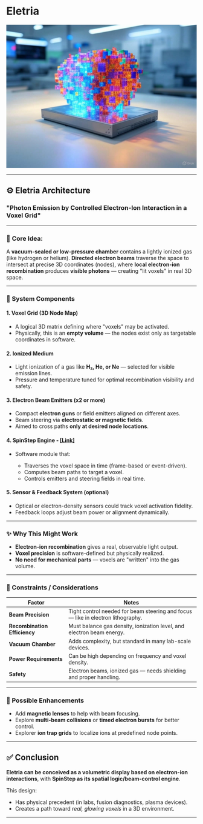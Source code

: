 # Eletria
![Eletria Concept Diagram](docs/assets/eletria_set.jpg)

---

## ⚙️ **Eletria Architecture**

### "Photon Emission by Controlled Electron-Ion Interaction in a Voxel Grid"

---

### 🧱 **Core Idea:**

A **vacuum-sealed or low-pressure chamber** contains a lightly ionized gas (like hydrogen or helium). **Directed electron beams** traverse the space to intersect at precise 3D coordinates (nodes), where **local electron-ion recombination** produces **visible photons** — creating "lit voxels" in real 3D space.

---

### 🧩 System Components

#### 1. **Voxel Grid (3D Node Map)**

* A logical 3D matrix defining where "voxels" may be activated.
* Physically, this is an **empty volume** — the nodes exist only as targetable coordinates in software.

#### 2. **Ionized Medium**

* Light ionization of a gas like **H₂, He, or Ne** — selected for visible emission lines.
* Pressure and temperature tuned for optimal recombination visibility and safety.

#### 3. **Electron Beam Emitters (x2 or more)**

* Compact **electron guns** or field emitters aligned on different axes.
* Beam steering via **electrostatic or magnetic fields**.
* Aimed to cross paths **only at desired node locations**.

#### 4. **SpinStep Engine - [[Link]](https://github.com/VoxLeone/SpinStep)**

* Software module that:

  * Traverses the voxel space in time (frame-based or event-driven).
  * Computes beam paths to target a voxel.
  * Controls emitters and steering fields in real time.

#### 5. **Sensor & Feedback System (optional)**

* Optical or electron-density sensors could track voxel activation fidelity.
* Feedback loops adjust beam power or alignment dynamically.

---

### ✨ Why This Might Work

* **Electron-ion recombination** gives a real, observable light output.
* **Voxel precision** is software-defined but physically realized.
* **No need for mechanical parts** — voxels are "written" into the gas volume.

---

### 🔬 Constraints / Considerations

| Factor                       | Notes                                                                            |
| ---------------------------- | -------------------------------------------------------------------------------- |
| **Beam Precision**           | Tight control needed for beam steering and focus — like in electron lithography. |
| **Recombination Efficiency** | Must balance gas density, ionization level, and electron beam energy.            |
| **Vacuum Chamber**           | Adds complexity, but standard in many lab-scale devices.                         |
| **Power Requirements**       | Can be high depending on frequency and voxel density.                            |
| **Safety**                   | Electron beams, ionized gas — needs shielding and proper handling.               |

---

### 🔧 Possible Enhancements

* Add **magnetic lenses** to help with beam focusing.
* Explore **multi-beam collisions** or **timed electron bursts** for better control.
* Explorer **ion trap grids** to localize ions at predefined node points.

---

## ✅ Conclusion

**Eletria can be conceived as a volumetric display based on electron-ion interactions**, with **SpinStep as its spatial logic/beam-control engine**.

This design:

* Has physical precedent (in labs, fusion diagnostics, plasma devices).
* Creates a path toward *real, glowing voxels* in a 3D environment.

---
